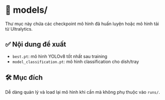# 📁 models/

Thư mục này chứa các checkpoint mô hình đã huấn luyện hoặc mô hình tải từ Ultralytics.

## ✅ Nội dung đề xuất

- `best.pt`: mô hình YOLOv8 tốt nhất sau training
- `model_classification.pt`: mô hình classification cho dish/tray

## 🛠️ Mục đích

Dễ dàng quản lý và load lại mô hình khi cần mà không phụ thuộc vào `runs/`.
